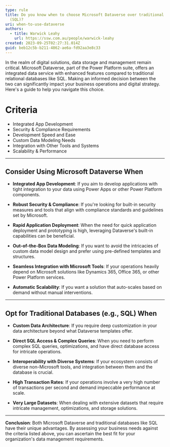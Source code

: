 ```yaml
---
type: rule
title: Do you know when to choose Microsoft Dataverse over traditional databases
  (SQL)?
uri: when-to-use-dataverse
authors:
  - title: Warwick Leahy
    url: https://ssw.com.au/people/warwick-leahy
created: 2023-09-25T02:27:31.014Z
guid: beb12c5b-b211-4862-ae6a-fd92aa3e8c33
---
```

In the realm of digital solutions, data storage and management remain critical. Microsoft Dataverse, part of the Power Platform suite, offers an integrated data service with enhanced features compared to traditional relational databases like SQL. Making an informed decision between the two can significantly impact your business operations and digital strategy. Here's a guide to help you navigate this choice.
<!--endintro-->

# Criteria

* Integrated App Development
* Security & Compliance Requirements
* Development Speed and Ease
* Custom Data Modeling Needs
* Integration with Other Tools and Systems
* Scalability & Performance

---

## Consider Using Microsoft Dataverse When

* **Integrated App Development**: If you aim to develop applications with tight integration to your data using Power Apps or other Power Platform components.
  
* **Robust Security & Compliance**: If you're looking for built-in security measures and tools that align with compliance standards and guidelines set by Microsoft.
  
* **Rapid Application Deployment**: When the need for quick application deployment and prototyping is high, leveraging Dataverse's built-in capabilities can be beneficial.
  
* **Out-of-the-Box Data Modeling**: If you want to avoid the intricacies of custom data model design and prefer using pre-defined templates and structures.
  
* **Seamless Integration with Microsoft Tools**: If your operations heavily depend on Microsoft solutions like Dynamics 365, Office 365, or other Power Platform services.
  
* **Automatic Scalability**: If you want a solution that auto-scales based on demand without manual interventions.

---

## Opt for Traditional Databases (e.g., SQL) When

* **Custom Data Architecture**: If you require deep customization in your data architecture beyond what Dataverse templates offer.
  
* **Direct SQL Access & Complex Queries**: When you need to perform complex SQL queries, optimizations, and have direct database access for intricate operations.
  
* **Interoperability with Diverse Systems**: If your ecosystem consists of diverse non-Microsoft tools, and integration between them and the database is crucial.

* **High Transaction Rates**: If your operations involve a very high number of transactions per second and demand impeccable performance at scale.
  
* **Very Large Datasets**: When dealing with extensive datasets that require intricate management, optimizations, and storage solutions.

---

**Conclusion**:
Both Microsoft Dataverse and traditional databases like SQL have their unique advantages. By assessing your business needs against the criteria listed above, you can ascertain the best fit for your organization's data management requirements.
